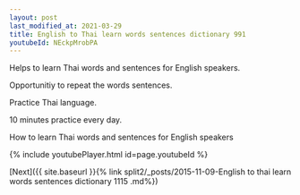 ```yaml
---
layout: post
last_modified_at: 2021-03-29
title: English to Thai learn words sentences dictionary 991 
youtubeId: NEckpMrobPA
---
```

 
 
Helps to learn Thai words and sentences for English speakers.

Opportunitiy to repeat the words sentences. 

Practice Thai language. 
 
10 minutes practice every day. 
 
How to learn Thai words and sentences for English speakers 
 
{% include youtubePlayer.html id=page.youtubeId %}
 
 
[Next]({{ site.baseurl }}{% link  split2/_posts/2015-11-09-English to thai learn words sentences dictionary 1115 .md%})
 
